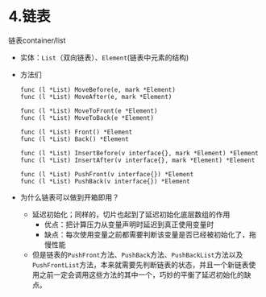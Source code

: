# 4.链表

链表container/list

* 实体：`List`（双向链表）、`Element`(链表中元素的结构)

* 方法们

  ```
  func (l *List) MoveBefore(e, mark *Element)
  func (l *List) MoveAfter(e, mark *Element)
  
  func (l *List) MoveToFront(e *Element)
  func (l *List) MoveToBack(e *Element)
  
  func (l *List) Front() *Element
  func (l *List) Back() *Element
  
  func (l *List) InsertBefore(v interface{}, mark *Element) *Element
  func (l *List) InsertAfter(v interface{}, mark *Element) *Element
  
  func (l *List) PushFront(v interface{}) *Element
  func (l *List) PushBack(v interface{}) *Element
  ```

* 为什么链表可以做到开箱即用？
  * 延迟初始化；同样的，切片也起到了延迟初始化底层数组的作用
    * 优点：把计算压力从变量声明时延迟到真正使用变量时
    * 缺点：每次使用变量之前都需要判断该变量是否已经被初始化了，拖慢性能
  * 但是链表的`PushFront`方法、`PushBack`方法、`PushBackList`方法以及`PushFrontList`方法，本来就需要先判断链表的状态，并且一个新链表使用之前一定会调用这些方法的其中一个，巧妙的平衡了延迟初始化的缺点。




